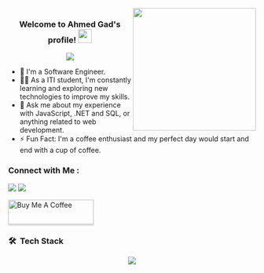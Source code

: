 
<img width="250" align="right" src="https://c.tenor.com/_DOBjnGspYAAAAAM/code-coding.gif">

<h3 align="center">
  Welcome to Ahmed Gad's profile!
  <img src="https://media.giphy.com/media/hvRJCLFzcasrR4ia7z/giphy.gif" width="28">
</h3>

<!-- Typing SVG by DenverCoder1 - https://github.com/DenverCoder1/readme-typing-svg -->
<p align="center">
  <a href="https://github.com/DenverCoder1/readme-typing-svg"><img src="https://readme-typing-svg.herokuapp.com/?lines=Full-stack%20web%20developer;Always%20learning%20new%20things&font=Fira%20Code&center=true&width=440&height=45&color=f75c7e&vCenter=true&size=22"></a>
</p> 

- 🏢 I'm a Software Engineer.
- 👨‍💻 As a ITI student, I'm constantly learning and exploring new technologies to improve my skills.
- 💬 Ask me about my experience with JavaScript, .NET and SQL, or anything related to web development.
- ⚡ Fun Fact: I'm a coffee enthusiast and my perfect day would start and end with a cup of coffee.


### Connect with Me :

<a href="https://www.linkedin.com/in/ahmed-gad-a29817355" target="_blank"><img src="https://img.shields.io/badge/-Ahmed%20Gad-0077B5?style=for-the-badge&logo=Linkedin&logoColor=white"/></a>
<a href="https://www.facebook.com/MozoGad/" target="_blank"><img src="https://img.shields.io/badge/-Ahmed%20Gad-0077B5?style=for-the-badge&logo=Facebook&logoColor=white"/></a>

<a href="https://ahmedmagdygad.github.io/Coffee-shop-Landing-Page/" target="_blank"><img src="https://cdn.buymeacoffee.com/buttons/v2/lato-orange.png" alt="Buy Me A Coffee" style="height: 50px !important;width: 174px !important;box-shadow: 0px 3px 2px 0px rgba(190, 190, 190, 0.5) !important;-webkit-box-shadow: 0px 3px 2px 0px rgba(190, 190, 190, 0.5) !important;" ></a>

### 🛠 &nbsp;Tech Stack

<p align="center">
  <a href="https://skillicons.dev">
    <img src="https://skillicons.dev/icons?i=cs,dotnet,postman,git,github,html,css,js,bootstrap,visualstudio,vscode&perline=14" />
  </a>
</p>

